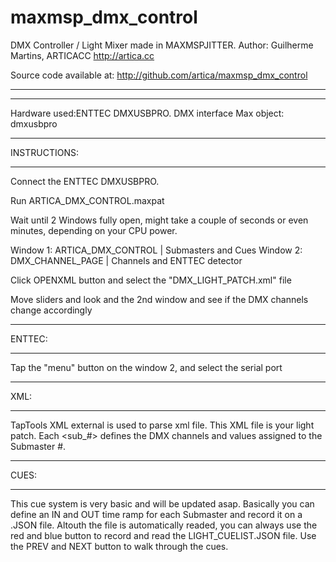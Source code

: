 # maxmsp_dmx_control

DMX Controller / Light Mixer made in MAXMSPJITTER.
Author: Guilherme Martins, ARTICACC
http://artica.cc

Source code available at:
http://github.com/artica/maxmsp_dmx_control


-- -- -- -- -- -- -- -- -- -- -- -- -- -- -- -- -- -- -- -- -- -- -- -- -- -- -- -- 
-- -- -- -- -- -- -- -- -- -- -- -- -- -- -- -- -- -- -- -- -- -- -- -- -- -- -- -- 


Hardware used:ENTTEC DMXUSBPRO. 
DMX interface Max object: dmxusbpro


-- -- -- -- -- -- -- -- -- -- -- -- -- -- -- -- -- -- -- -- -- -- -- -- -- -- -- -- 
INSTRUCTIONS:
-- -- -- -- -- -- -- -- -- -- -- -- -- -- -- -- -- -- -- -- -- -- -- -- -- -- -- -- 

Connect the ENTTEC DMXUSBPRO.

Run ARTICA_DMX_CONTROL.maxpat

Wait until 2 Windows fully open, might take a couple of seconds or even minutes, depending on your CPU power.

Window 1: ARTICA_DMX_CONTROL | Submasters and Cues
Window 2: DMX_CHANNEL_PAGE | Channels and ENTTEC detector

Click OPENXML button and select the "DMX_LIGHT_PATCH.xml" file

Move sliders and look and the 2nd window and see if the DMX channels change accordingly




-- -- -- -- -- -- -- -- -- -- -- -- -- -- -- -- -- -- -- -- -- -- -- -- -- -- -- -- 
ENTTEC:
-- -- -- -- -- -- -- -- -- -- -- -- -- -- -- -- -- -- -- -- -- -- -- -- -- -- -- -- 

Tap the "menu" button on the window 2, and select the serial port 




-- -- -- -- -- -- -- -- -- -- -- -- -- -- -- -- -- -- -- -- -- -- -- -- -- -- -- -- 
XML:
-- -- -- -- -- -- -- -- -- -- -- -- -- -- -- -- -- -- -- -- -- -- -- -- -- -- -- -- 

TapTools XML external is used to parse xml file.
This XML file is your light patch.
Each <sub_#> defines the DMX channels and values assigned to the Submaster #.

<!-- <sub_1>
    <file channel="1" value="255"/>
    <file channel="2" value="255"/>
</sub_1>
-->


-- -- -- -- -- -- -- -- -- -- -- -- -- -- -- -- -- -- -- -- -- -- -- -- -- -- -- -- 
CUES:
-- -- -- -- -- -- -- -- -- -- -- -- -- -- -- -- -- -- -- -- -- -- -- -- -- -- -- -- 

This cue system is very basic and will be updated asap.
Basically you can define an IN and OUT time ramp for each Submaster and record it on a .JSON file.
Altouth the file is automatically readed, you can always use the red and blue button to record and read the LIGHT_CUELIST.JSON file.
Use the PREV and NEXT button to walk through the cues.
